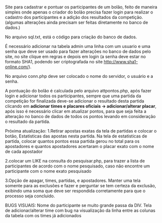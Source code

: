 Site para cadastrar e pontuar os participantes de um bolão, feito de maneira simples onde apenas o criador do bolão precisa fazer login para realizar o cadastro dos participantes e a adição dos resultados da competição. (algumas alterações ainda precisam ser feitas diretamente no banco de dados.)

No arquivo sql.txt, está o código para criação do banco de dados.

É necessário adicionar na tabela admin uma linha com um usuario e uma senha que deve ser usado para fazer alterações no banco de dados pelo site, no site clique em regras e depois em login (a senha deve estar no formato SHA1, podendo ser criptografada no site http://www.sha1-online.com/).

No arquivo conn.php deve ser colocado o nome do servidor, o usuário e a senha.

A pontuação do bolão é calculada pelo arquivo attpontos.php, após fazer login e adicionar todos os participantes, sempre que uma partida da competição for finalizada deve-se adicionar o resultado desta partida clicando em <b>adicionar times e placares oficiais -> adicionar/alterar placar</b>, após isso é necessário clicar em atualizar pontos, para que seja feita a alteração no banco de dados de todos os pontos levando em consideração o resultado da partida.

Próxima atualização:
1.Retirar apostas exatas da tela de partidas e colocar o botão, Estatisticas das apostas nesta partida.
  Na tela de estatisticas de partida, colocar quantos pontos essa partida gerou no total para os apostadores e quantos apostadores acertaram o placar exato com o nome de cada apostador

2.colocar um LIKE na consulta do pesquisar.php, para trazer a lista de participantes de acordo com o nome pesquisado, caso não encontre um participante com o nome exato pesquisado

3.Opção de apagar, times, partidas, e apostadores.
  Manter uma tela somente para as exclusões e fazer e perguntar se tem certeza da exclusão, exibindo uma soma que deve ser respondida corretamente para que o processo seja concluido.

BUGS VISUAIS: 
Nome do participante se muito grande passa da DIV.
Tela de adicionar/alterar time com bug na visualização da linha entre as colunas da tabela com os times já adicionados